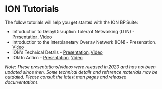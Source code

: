 # ION Tutorials

The follow tutorials will help you get started with the ION BP Suite:

* Introduction to Delay/Disruption Tolerant Networking (DTN) - [Presentation](./ion-tutorials/Day%201%20morning%20-%20DTN%20overview.pdf), [Video](https://www.youtube.com/watch?v=2RHzIxbBJgo)
* Introduction to the Interplanetary Overlay Network (ION) - [Presentation](./ion-tutorials/Day%201%20afternoon%20-%20ION%20overview.pdf), [Video](https://www.youtube.com/watch?v=CXqqIauO1qQ)
* ION's Technical Details - [Presentation](./ion-tutorials/Day%202%20afternoon%20-%20ION%20details.pdf), [Video](https://www.youtube.com/watch?v=8zvU1e_cyTc)
* ION In Action - [Presentation](./ion-tutorials/Day%203%20afternoon%20-%20ION%20in%20action.pdf), [Video](https://www.youtube.com/watch?v=GoOkYfCHFpA)

_Note: These presentations/videos were released in 2020 and has not been updated since then. Some technical details and reference materials may be outdated. Please consult the latest man pages and released documentations._